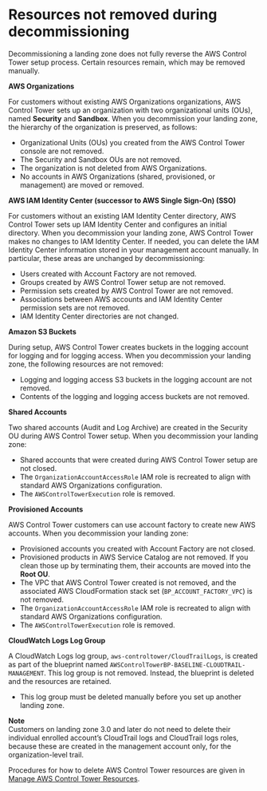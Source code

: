 # Resources not removed during decommissioning<a name="resources-not-removed"></a>

Decommissioning a landing zone does not fully reverse the AWS Control Tower setup process\. Certain resources remain, which may be removed manually\.

**AWS Organizations**

For customers without existing AWS Organizations organizations, AWS Control Tower sets up an organization with two organizational units \(OUs\), named **Security** and **Sandbox**\. When you decommission your landing zone, the hierarchy of the organization is preserved, as follows:
+ Organizational Units \(OUs\) you created from the AWS Control Tower console are not removed\.
+ The Security and Sandbox OUs are not removed\.
+ The organization is not deleted from AWS Organizations\.
+ No accounts in AWS Organizations \(shared, provisioned, or management\) are moved or removed\.

**AWS IAM Identity Center \(successor to AWS Single Sign\-On\) \(SSO\)**

For customers without an existing IAM Identity Center directory, AWS Control Tower sets up IAM Identity Center and configures an initial directory\. When you decommission your landing zone, AWS Control Tower makes no changes to IAM Identity Center\. If needed, you can delete the IAM Identity Center information stored in your management account manually\. In particular, these areas are unchanged by decommissioning:
+ Users created with Account Factory are not removed\.
+ Groups created by AWS Control Tower setup are not removed\.
+ Permission sets created by AWS Control Tower are not removed\.
+ Associations between AWS accounts and IAM Identity Center permission sets are not removed\.
+ IAM Identity Center directories are not changed\. 

**Amazon S3 Buckets**

During setup, AWS Control Tower creates buckets in the logging account for logging and for logging access\. When you decommission your landing zone, the following resources are not removed:
+ Logging and logging access S3 buckets in the logging account are not removed\.
+ Contents of the logging and logging access buckets are not removed\.

**Shared Accounts**

Two shared accounts \(Audit and Log Archive\) are created in the Security OU during AWS Control Tower setup\. When you decommission your landing zone:
+ Shared accounts that were created during AWS Control Tower setup are not closed\.
+ The `OrganizationAccountAccessRole` IAM role is recreated to align with standard AWS Organizations configuration\.
+ The `AWSControlTowerExecution` role is removed\.

**Provisioned Accounts**

AWS Control Tower customers can use account factory to create new AWS accounts\. When you decommission your landing zone:
+ Provisioned accounts you created with Account Factory are not closed\.
+ Provisioned products in AWS Service Catalog are not removed\. If you clean those up by terminating them, their accounts are moved into the **Root OU**\.
+ The VPC that AWS Control Tower created is not removed, and the associated AWS CloudFormation stack set \(`BP_ACCOUNT_FACTORY_VPC`\) is not removed\.  
+ The `OrganizationAccountAccessRole` IAM role is recreated to align with standard AWS Organizations configuration\.
+ The `AWSControlTowerExecution` role is removed\.

**CloudWatch Logs Log Group**

A CloudWatch Logs log group, `aws-controltower/CloudTrailLogs`, is created as part of the blueprint named `AWSControlTowerBP-BASELINE-CLOUDTRAIL-MANAGEMENT`\. This log group is not removed\. Instead, the blueprint is deleted and the resources are retained\.
+ This log group must be deleted manually before you set up another landing zone\.

**Note**  
Customers on landing zone 3\.0 and later do not need to delete their individual enrolled account’s CloudTrail logs and CloudTrail logs roles, because these are created in the management account only, for the organization\-level trail\.

Procedures for how to delete AWS Control Tower resources are given in [Manage AWS Control Tower Resources](walkthrough-delete.md)\.